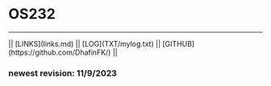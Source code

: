 # OS232

<hr>
|| [LINKS](links.md) || [LOG](TXT/mylog.txt) || [GITHUB](https://github.com/DhafinFK/) ||

### newest revision: 11/9/2023
